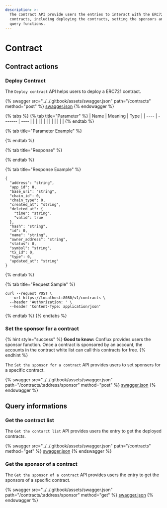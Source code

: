 ```yaml
---
description: >-
  The contract API provide users the entries to interact with the ERC721
  contracts, including deploying the contracts, setting the sponsors and other
  query functions.
---
```


# Contract

## Contract actions

### Deploy Contract

The `Deploy contract` API helps users to deploy a ERC721 contract.

{% swagger src="../../.gitbook/assets/swagger.json" path="/contracts" method="post" %}
[swagger.json](../../.gitbook/assets/swagger.json)
{% endswagger %}

{% tabs %}
{% tab title="Parameter" %}
| Name | Meaning | Type |
| ---- | ------- | ---- |
|      |         |      |
|      |         |      |
|      |         |      |
{% endtab %}

{% tab title="Parameter Example" %}

{% endtab %}

{% tab title="Response" %}

{% endtab %}

{% tab title="Response Example" %}
```
{
  "address": "string",
  "app_id": 0,
  "base_uri": "string",
  "chain_id": 0,
  "chain_type": 0,
  "created_at": "string",
  "deleted_at": {
    "time": "string",
    "valid": true
  },
  "hash": "string",
  "id": 0,
  "name": "string",
  "owner_address": "string",
  "status": 0,
  "symbol": "string",
  "tx_id": 0,
  "type": 0,
  "updated_at": "string"
}
```
{% endtab %}

{% tab title="Request Sample" %}
```
curl --request POST \
  --url https://localhost:8080/v1/contracts \
  --header 'Authorization: ' \
  --header 'Content-Type: application/json'
```
{% endtab %}
{% endtabs %}

### Set the sponsor for a contract

{% hint style="success" %}
**Good to know:** Conflux provides users the sponsor function. Once a contract is sponsored by an account, the accounts in the contract white list can call this contracts for free.&#x20;
{% endhint %}

The `Set the sponsor for a contract` API provides users to set sponsers for a specific contract.

{% swagger src="../../.gitbook/assets/swagger.json" path="/contracts/:address/sponsor" method="post" %}
[swagger.json](../../.gitbook/assets/swagger.json)
{% endswagger %}

## Query informations

### Get the contract list

The `Get the contarct list` API provides users the entry to get the deployed contracts.

{% swagger src="../../.gitbook/assets/swagger.json" path="/contracts" method="get" %}
[swagger.json](../../.gitbook/assets/swagger.json)
{% endswagger %}

### Get the sponsor of a contract

The `Get the sponsor of a contract` API provides users the entry to get the sponsors of a specific contract.&#x20;

{% swagger src="../../.gitbook/assets/swagger.json" path="/contracts/:address/sponsor" method="get" %}
[swagger.json](../../.gitbook/assets/swagger.json)
{% endswagger %}
